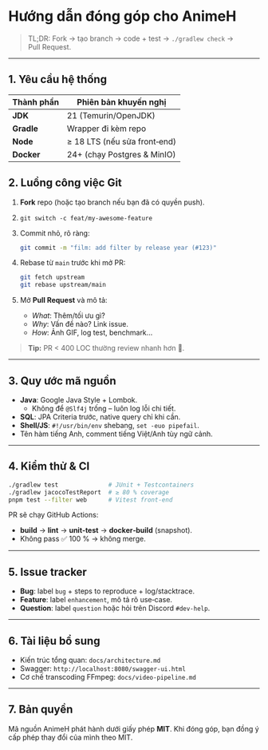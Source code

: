 # Hướng dẫn đóng góp cho AnimeH

> TL;DR: Fork → tạo branch → code + test → `./gradlew check` → Pull Request.

---

## 1. Yêu cầu hệ thống

| Thành phần | Phiên bản khuyến nghị |
|------------|----------------------|
| **JDK**    | 21 (Temurin/OpenJDK) |
| **Gradle** | Wrapper đi kèm repo  |
| **Node**   | ≥ 18 LTS (nếu sửa front‑end) |
| **Docker** | 24+ (chạy Postgres & MinIO) |

## 2. Luồng công việc Git

1. **Fork** repo (hoặc tạo branch nếu bạn đã có quyền push).  
2. `git switch -c feat/my-awesome-feature`  
3. Commit nhỏ, rõ ràng:  

   ```bash
   git commit -m "film: add filter by release year (#123)"
   ```

4. Rebase từ `main` trước khi mở PR:  

   ```bash
   git fetch upstream
   git rebase upstream/main
   ```

5. Mở **Pull Request** và mô tả:
   * _What_: Thêm/tối ưu gì?  
   * _Why_: Vấn đề nào? Link issue.  
   * _How_: Ảnh GIF, log test, benchmark…

> **Tip:** PR < 400 LOC thường review nhanh hơn 🍵.

---

## 3. Quy ước mã nguồn

* **Java**: Google Java Style + Lombok.  
  * Không để `@Slf4j` trống – luôn log lỗi chi tiết.  
* **SQL**: JPA Criteria trước, native query chỉ khi cần.  
* **Shell/JS**: `#!/usr/bin/env` shebang, `set -euo pipefail`.  
* Tên hàm tiếng Anh, comment tiếng Việt/Anh tùy ngữ cảnh.

---

## 4. Kiểm thử & CI

```bash
./gradlew test              # JUnit + Testcontainers
./gradlew jacocoTestReport  # ≥ 80 % coverage
pnpm test --filter web      # Vitest front‑end
```

PR sẽ chạy GitHub Actions:

* **build** → **lint** → **unit‑test** → **docker‑build** (snapshot).  
* Không pass ✅ 100 % → không merge.

---

## 5. Issue tracker

* **Bug**: label `bug` + steps to reproduce + log/stacktrace.  
* **Feature**: label `enhancement`, mô tả rõ use‑case.  
* **Question**: label `question` hoặc hỏi trên Discord `#dev-help`.

---

## 6. Tài liệu bổ sung

* Kiến trúc tổng quan: `docs/architecture.md`  
* Swagger: `http://localhost:8080/swagger-ui.html`  
* Cơ chế transcoding FFmpeg: `docs/video-pipeline.md`

---

## 7. Bản quyền

Mã nguồn AnimeH phát hành dưới giấy phép **MIT**. Khi đóng góp, bạn đồng ý cấp phép thay đổi của mình theo MIT.
